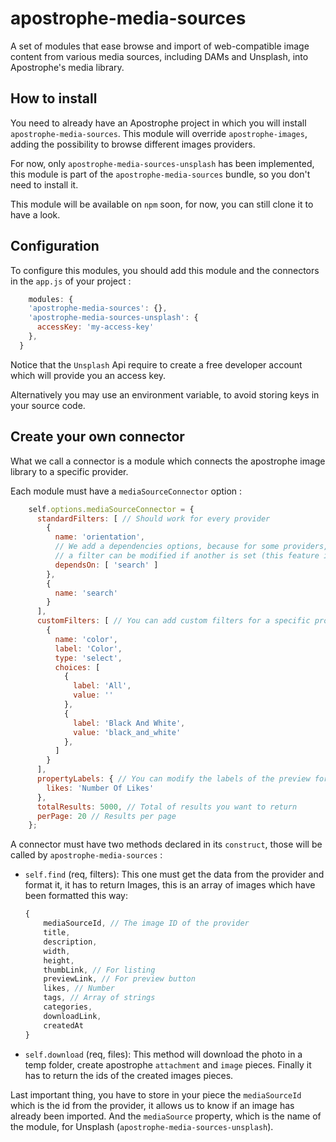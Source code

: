 # apostrophe-media-sources

A set of modules that ease browse and import of web-compatible image content from various media sources, including DAMs and Unsplash, into Apostrophe's media library.

## How to install

You need to already have an Apostrophe project in which you will install `apostrophe-media-sources`.
This module will override `apostrophe-images`, adding the possibility to browse different images providers.

For now, only `apostrophe-media-sources-unsplash` has been implemented, this module is part of the `apostrophe-media-sources` bundle, so you don't need to install it.

This module will be available on `npm` soon, for now, you can still clone it to have a look.

## Configuration

To configure this modules, you should add this module and the connectors in the `app.js` of your project :
```javascript
    modules: {
    'apostrophe-media-sources': {},
    'apostrophe-media-sources-unsplash': {
      accessKey: 'my-access-key'
    },
  }
```

Notice that the `Unsplash` Api require to create a free developer account which will provide you an access key.

Alternatively you may use an environment variable, to avoid storing keys in your source code.

## Create your own connector

What we call a connector is a module which connects the apostrophe image library to a specific provider.

Each module must have a `mediaSourceConnector` option :
```javascript
    self.options.mediaSourceConnector = {
      standardFilters: [ // Should work for every provider
        {
          name: 'orientation',
          // We add a dependencies options, because for some providers,
          // a filter can be modified if another is set (this feature isn't stable)
          dependsOn: [ 'search' ]
        },
        {
          name: 'search'
        }
      ],
      customFilters: [ // You can add custom filters for a specific provider
        {
          name: 'color',
          label: 'Color',
          type: 'select',
          choices: [
            {
              label: 'All',
              value: ''
            },
            {
              label: 'Black And White',
              value: 'black_and_white'
            },
          ]
        }
      ],
      propertyLabels: { // You can modify the labels of the preview form
        likes: 'Number Of Likes'
      },
      totalResults: 5000, // Total of results you want to return
      perPage: 20 // Results per page
    };
```

A connector must have two methods declared in its `construct`,
those will be called by `apostrophe-media-sources` :
* `self.find` (req, filters):
  This one must get the data from the provider and format it, it has to return
  Images, this is an array of images which have been formatted this way:

  ```javascript
  {
      mediaSourceId, // The image ID of the provider
      title,
      description,
      width,
      height,
      thumbLink, // For listing
      previewLink, // For preview button
      likes, // Number
      tags, // Array of strings
      categories,
      downloadLink,
      createdAt
  }
  ```

* `self.download` (req, files):
This method will download the photo in a temp folder,
create apostrophe `attachment` and `image` pieces.
Finally it has to return the ids of the created images pieces.

Last important thing, you have to store in your piece the `mediaSourceId`
which is the id from the provider, it allows us to know if an image has already been imported.
And the `mediaSource` property, which is the name of the module, for Unsplash (`apostrophe-media-sources-unsplash`).
